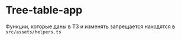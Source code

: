 # Tree-table-app

Функции, которые даны в ТЗ и изменять запрещается находятся в  `src/assets/helpers.ts`
